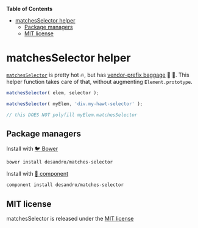 <!-- START doctoc generated TOC please keep comment here to allow auto update -->
<!-- DON'T EDIT THIS SECTION, INSTEAD RE-RUN doctoc TO UPDATE -->
**Table of Contents**

- [matchesSelector helper](#matchesselector-helper)
  - [Package managers](#package-managers)
  - [MIT license](#mit-license)

<!-- END doctoc generated TOC please keep comment here to allow auto update -->

# matchesSelector helper

[`matchesSelector`](https://developer.mozilla.org/en-US/docs/DOM/Element.mozMatchesSelector) is pretty hot :fire:, but has [vendor-prefix baggage](http://caniuse.com/#search=matchesSelector) :handbag: :pouch:. This helper function takes care of that, without augmenting `Element.prototype`.

``` js
matchesSelector( elem, selector );

matchesSelector( myElem, 'div.my-hawt-selector' );

// this DOES NOT polyfill myElem.matchesSelector
```

## Package managers

Install with [:bird: Bower](http://bower.io)

``` bash
bower install desandro/matches-selector
```

Install with [:nut_and_bolt: component](https://github.com/component/component)

``` bash
component install desandro/matches-selector
```

## MIT license

matchesSelector is released under the [MIT license](http://desandro.mit-license.org)
